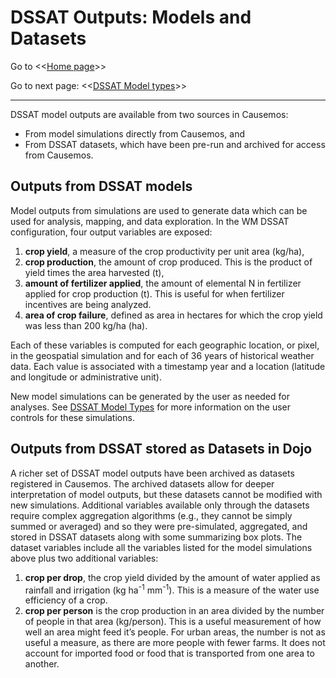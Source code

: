 # DSSAT Outputs: Models and Datasets #

Go to <<[Home page](index.md)>>

Go to next page: <<[DSSAT Model types](Model_types.md)>>

---
DSSAT model outputs are available from two sources in Causemos:
- From model simulations directly from Causemos, and  
- From DSSAT datasets, which have been pre-run and archived for access from Causemos. 


## Outputs from DSSAT models ##

Model outputs from simulations are used to generate data which can be used for analysis, mapping, and data exploration. In the WM DSSAT configuration, four output variables are exposed: 
1.	**crop yield**, a measure of the crop productivity per unit area (kg/ha), 
2.	**crop production**, the amount of crop produced. This is the product of yield times the area harvested (t), 
3.	**amount of fertilizer applied**, the amount of elemental N in fertilizer applied for crop production (t). This is useful for when fertilizer incentives are being analyzed. 
4.	**area of crop failure**, defined as area in hectares for which the crop yield was less than 200 kg/ha (ha).

Each of these variables is computed for each geographic location, or pixel, in the geospatial simulation and for each of 36 years of historical weather data. Each value is associated with a timestamp year and a location (latitude and longitude or administrative unit). 

New model simulations can be generated by the user as needed for analyses. See [DSSAT Model Types](Model_types.md) for more information on the user controls for these simulations.

## Outputs from DSSAT stored as Datasets in Dojo ##

A richer set of DSSAT model outputs have been archived as datasets registered in Causemos. The archived datasets allow for deeper interpretation of model outputs, but these datasets cannot be modified with new simulations. Additional variables available only through the datasets require complex aggregation algorithms (e.g., they cannot be simply summed or averaged) and so they were pre-simulated, aggregated, and stored in DSSAT datasets along with some summarizing box plots. The dataset variables include all the variables listed for the model simulations above plus two additional variables:
1.	**crop per drop**, the crop yield divided by the amount of water applied as rainfall and irrigation (kg ha<sup>-1</sup> mm<sup>-1</sup>). This is a measure of the water use efficiency of a crop.
2.	**crop per person** is the crop production in an area divided by the number of people in that area (kg/person). This is a useful measurement of how well an area might feed it’s people. For urban areas, the number is not as useful a measure, as there are more people with fewer farms. It does not account for imported food or food that is transported from one area to another.



